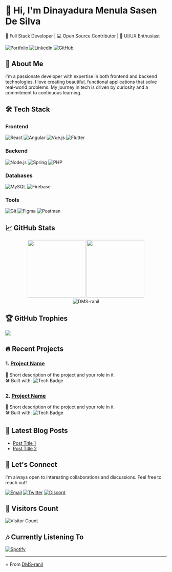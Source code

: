 # 👋 Hi, I'm Dinayadura Menula Sasen De Silva

🚀 Full Stack Developer | 💻 Open Source Contributor | 🎨 UI/UX Enthusiast

[![Portfolio](https://img.shields.io/badge/Portfolio-menula--de--silva.glitch.me-%23000000?style=for-the-badge&logo=firefox&logoColor=#FF7139)](https://menula-de-silva.glitch.me)
[![LinkedIn](https://img.shields.io/badge/LinkedIn-Connect-%230077B5?style=for-the-badge&logo=linkedin&logoColor=white)](https://linkedin.com/in/dinayadura-menula-sasen-de-silva-573810310)
[![GitHub](https://img.shields.io/badge/GitHub-Follow-%23121011?style=for-the-badge&logo=github&logoColor=white)](https://github.com/DMS-ranil)

## 🌟 About Me

I'm a passionate developer with expertise in both frontend and backend technologies. I love creating beautiful, functional applications that solve real-world problems. My journey in tech is driven by curiosity and a commitment to continuous learning.

## 🛠 Tech Stack

### Frontend
![React](https://img.shields.io/badge/React-20232A?style=for-the-badge&logo=react&logoColor=61DAFB)
![Angular](https://img.shields.io/badge/Angular-DD0031?style=for-the-badge&logo=angular&logoColor=white)
![Vue.js](https://img.shields.io/badge/Vue.js-35495E?style=for-the-badge&logo=vuedotjs&logoColor=4FC08D)
![Flutter](https://img.shields.io/badge/Flutter-02569B?style=for-the-badge&logo=Flutter&logoColor=white)

### Backend
![Node.js](https://img.shields.io/badge/Node.js-339933?style=for-the-badge&logo=nodedotjs&logoColor=white)
![Spring](https://img.shields.io/badge/Spring-6DB33F?style=for-the-badge&logo=spring&logoColor=white)
![PHP](https://img.shields.io/badge/PHP-777BB4?style=for-the-badge&logo=php&logoColor=white)

### Databases
![MySQL](https://img.shields.io/badge/MySQL-4479A1?style=for-the-badge&logo=mysql&logoColor=white)
![Firebase](https://img.shields.io/badge/Firebase-039BE5?style=for-the-badge&logo=Firebase&logoColor=white)

### Tools
![Git](https://img.shields.io/badge/Git-F05032?style=for-the-badge&logo=git&logoColor=white)
![Figma](https://img.shields.io/badge/Figma-F24E1E?style=for-the-badge&logo=figma&logoColor=white)
![Postman](https://img.shields.io/badge/Postman-FF6C37?style=for-the-badge&logo=Postman&logoColor=white)

## 📈 GitHub Stats

<div align="center">
  <img height="180em" src="https://github-readme-stats.vercel.app/api?username=DMS-ranil&show_icons=true&theme=dracula&include_all_commits=true&count_private=true"/>
  <img height="180em" src="https://github-readme-stats.vercel.app/api/top-langs/?username=DMS-ranil&layout=compact&langs_count=8&theme=dracula"/>
</div>

<div align="center">
  <img src="https://github-readme-streak-stats.herokuapp.com/?user=DMS-ranil&theme=dracula" alt="DMS-ranil" />
</div>

## 🏆 GitHub Trophies

![](https://github-profile-trophy.vercel.app/?username=DMS-ranil&theme=dracula&no-frame=false&no-bg=false&margin-w=4)

## 🔥 Recent Projects

### 1. [Project Name](https://github.com/DMS-ranil/project)
📝 Short description of the project and your role in it  
🛠 Built with: ![Tech Badge](https://img.shields.io/badge/Tech-Name-blue)

### 2. [Project Name](https://github.com/DMS-ranil/project)
📝 Short description of the project and your role in it  
🛠 Built with: ![Tech Badge](https://img.shields.io/badge/Tech-Name-blue)

## 📝 Latest Blog Posts

<!-- BLOG-POST-LIST:START -->
- [Post Title 1](https://example.com)
- [Post Title 2](https://example.com)
<!-- BLOG-POST-LIST:END -->

## 🤝 Let's Connect

I'm always open to interesting collaborations and discussions. Feel free to reach out!

[![Email](https://img.shields.io/badge/Email-Contact%20Me-red?style=for-the-badge&logo=gmail)](mailto:your-email@example.com)
[![Twitter](https://img.shields.io/badge/Twitter-Follow%20Me-%231DA1F2?style=for-the-badge&logo=twitter&logoColor=white)](https://twitter.com/yourhandle)
[![Discord](https://img.shields.io/badge/Discord-Join%20Me-%237289DA?style=for-the-badge&logo=discord&logoColor=white)](https://discord.gg/yourinvite)

## 👀 Visitors Count

![Visitor Count](https://profile-counter.glitch.me/DMS-ranil/count.svg)

## 🎶 Currently Listening To

[![Spotify](https://spotify-readme-dms-ranil.vercel.app/api?theme=dark)](https://open.spotify.com/user/yourusername)

---

⭐ From [DMS-ranil](https://github.com/DMS-ranil)
